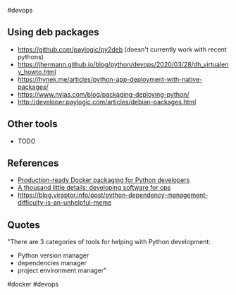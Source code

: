 #devops


## Using deb packages
- https://github.com/paylogic/py2deb (doesn't currently work with recent pythons)
- https://jhermann.github.io/blog/python/devops/2020/03/28/dh_virtualenv_howto.html
- https://hynek.me/articles/python-app-deployment-with-native-packages/
- https://www.nylas.com/blog/packaging-deploying-python/
- http://developer.paylogic.com/articles/debian-packages.html

## Other tools
- TODO

## References
- [Production-ready Docker packaging for Python developers](https://pythonspeed.com/docker/)
- [A thousand little details: developing software for ops](https://pythonspeed.com/articles/developing-tools-for-ops/)
- https://blog.viraptor.info/post/python-dependency-management-difficulty-is-an-unhelpful-meme

## Quotes
"There are 3 categories of tools for helping with Python development:
-   Python version manager
-   dependencies manager
-   project environment manager"

<!-- Keywords -->
#docker #devops
<!-- /Keywords -->
